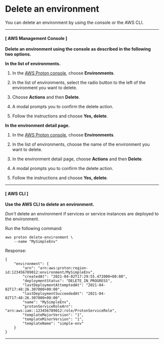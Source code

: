 # Delete an environment<a name="ag-env-delete"></a>

You can delete an environment by using the console or the AWS CLI\.

------
#### [ AWS Management Console ]

**Delete an environment using the console as described in the following two options\.**

**In the list of environments\.**

1. In the [AWS Proton console](https://console.aws.amazon.com/proton/), choose **Environments**\.

1. In the list of environments, select the radio button to the left of the environment you want to delete\.

1. Choose **Actions** and then **Delete**\.

1. A modal prompts you to confirm the delete action\.

1. Follow the instructions and choose **Yes, delete**\.

**In the environment detail page\.**

1. In the [AWS Proton console](https://console.aws.amazon.com/proton/), choose **Environments**\.

1. In the list of environments, choose the name of the environment you want to delete\.

1. In the environment detail page, choose **Actions** and then **Delete**\.

1. A modal prompts you to confirm the delete action\.

1. Follow the instructions and choose **Yes, delete**\.

------
#### [ AWS CLI ]

**Use the AWS CLI to delete an environment\.**

*Don't* delete an environment if services or service instances are deployed to the environment\.

Run the following command:

```
aws proton delete-environment \
    --name "MySimpleEnv"
```

Response:

```
{
    "environment": {
        "arn": "arn:aws:proton:region-id:123456789012:environment/MySimpleEnv",
        "createdAt": "2021-04-02T17:29:55.472000+00:00",
        "deploymentStatus": "DELETE_IN_PROGRESS",
        "lastDeploymentAttemptedAt": "2021-04-02T17:48:26.307000+00:00",
        "lastDeploymentSucceededAt": "2021-04-02T17:48:26.307000+00:00",
        "name": "MySimpleEnv",
        "protonServiceRoleArn": "arn:aws:iam::123456789012:role/ProtonServiceRole",
        "templateMajorVersion": "1",
        "templateMinorVersion": "1",
        "templateName": "simple-env"
    }
}
```

------